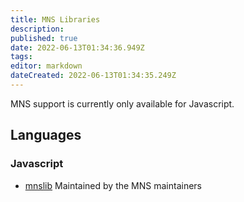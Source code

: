 ```yaml
---
title: MNS Libraries
description: 
published: true
date: 2022-06-13T01:34:36.949Z
tags: 
editor: markdown
dateCreated: 2022-06-13T01:34:35.249Z
---
```


MNS support is currently only available for Javascript. 

## Languages

### Javascript
- [mnslib](https://github.com/TheLindaProjectInc/mnslib) Maintained by the MNS maintainers


